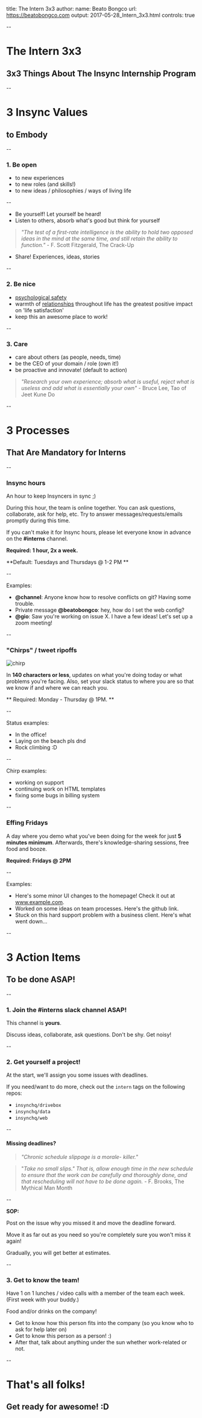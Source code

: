 title: The Intern 3x3
author:
  name: Beato Bongco
  url: https://beatobongco.com
output: 2017-05-28_Intern_3x3.html
controls: true

--

# The Intern 3x3
## 3x3 Things About The Insync Internship Program

--

# 3 Insync Values
## to Embody

--

### 1. Be open

* to new experiences
* to new roles (and skills!)
* to new ideas / philosophies / ways of living life

--

* Be yourself! Let yourself be heard!
* Listen to others, absorb what's good but think for yourself

> *"The test of a first-rate intelligence is the ability to hold two opposed ideas in the mind at the same time, and still retain the ability to function."* - F. Scott Fitzgerald, The Crack-Up

* Share! Experiences, ideas, stories

--

### 2. Be nice

* [psychological safety](https://www.nytimes.com/2016/02/28/magazine/what-google-learned-from-its-quest-to-build-the-perfect-team.html?_r=0)
* warmth of [relationships](https://en.wikipedia.org/wiki/Grant_Study) throughout life has the greatest positive impact on 'life satisfaction'
* keep this an awesome place to work!

--

### 3. Care

* care about others (as people, needs, time)
* be the CEO of your domain / role (own it!)
* be proactive and innovate! (default to action)

> *"Research your own experience; absorb what is useful, reject what is useless and add what is essentially your own"* - Bruce Lee, Tao of Jeet Kune Do

--

# 3 Processes
## That Are Mandatory for Interns

--

### Insync hours

An hour to keep Insyncers in sync ;)

During this hour, the team is online together. You can ask questions, collaborate, ask for help, etc. Try to answer messages/requests/emails promptly during this time.

If you can't make it for Insync hours, please let everyone know in advance on the **#interns** channel.

**Required: 1 hour, 2x a week.**

**Default: Tuesdays and Thursdays @ 1-2 PM **

--

Examples:
 * **@channel**: Anyone know how to resolve conflicts on git? Having some trouble.
 * Private message **@beatobongco**: hey, how do I set the web config?
 * **@gio**: Saw you're working on issue X. I have a few ideas! Let's set up a zoom meeting!

--

### "Chirps" / tweet ripoffs

![chirp](https://www.wired.com/wp-content/uploads/2012/06/twittervsbatman.jpg)

In **140 characters or less**, updates on what you're doing today or what problems you're facing. Also, set your slack status to where you are so that we know if and where we can reach you.

** Required: Monday - Thursday @ 1PM. **

--

Status examples:
 * In the office!
 * Laying on the beach pls dnd
 * Rock climbing :D

--

Chirp examples:
 * working on support
 * continuing work on HTML templates
 * fixing some bugs in billing system

--

### Effing Fridays

A day where you demo what you've been doing for the week for just **5 minutes minimum**. Afterwards, there's knowledge-sharing sessions, free food and booze.

**Required: Fridays @ 2PM**

--

Examples:
 * Here's some minor UI changes to the homepage! Check it out at www.example.com.
 * Worked on some ideas on team processes. Here's the github link.
 * Stuck on this hard support problem with a business client. Here's what went down...

--

# 3 Action Items
## To be done ASAP!
--

### 1. Join the #interns slack channel ASAP!

This channel is **yours**.

Discuss ideas, collaborate, ask questions. Don't be shy. Get noisy!

--

### 2. Get yourself a project!

At the start, we'll assign you some issues with deadlines.

If you need/want to do more, check out the `intern` tags on the following repos:

* `insynchq/drivebox`
* `insynchq/data`
* `insynchq/web`

--

#### Missing deadlines?

> *"Chronic schedule slippage is a morale- killer."*

> "*Take no small slips." That is, allow enough time in the new schedule to ensure that the work can be carefully and thoroughly done, and that rescheduling will not have to be done again.* - F. Brooks, The Mythical Man Month

--

**SOP:**

Post on the issue why you missed it and move the deadline forward.

Move it as far out as you need so you're completely sure you won't miss it again!

Gradually, you will get better at estimates.

--

### 3. Get to know the team!

Have 1 on 1 lunches / video calls with a member of the team each week. (First week with your buddy.)

Food and/or drinks on the company!

* Get to know how this person fits into the company (so you know who to ask for help later on)
* Get to know this person as a person! :)
* After that, talk about anything under the sun whether work-related or not.

--

# That's all folks!
## Get ready for awesome! :D
